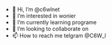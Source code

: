 - 👋 Hi, I’m @c6wlnet
- 👀 I’m interested in wonier
- 🌱 I’m currently learning programe
- 💞️ I’m looking to collaborate on 
- 📫 How to reach me telgram
@C6W_l
<!---
c6wlnet/c6wlnet is a ✨ special ✨ repository because its `README.md` (this file) appears on your GitHub profile.
You can click the Preview link to take a look at your changes.
--->
